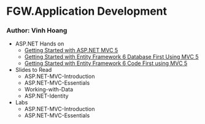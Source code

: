 # FGW.Application Development

### Author: Vinh Hoang

- ASP.NET Hands on
  - [Getting Started with ASP.NET MVC 5](https://docs.microsoft.com/en-us/aspnet/mvc/overview/getting-started/introduction/)
  - [Getting Started with Entity Framework 6 Database First Using MVC 5](https://docs.microsoft.com/en-us/aspnet/mvc/overview/getting-started/database-first-development/)
  - [Getting Started with Entity Framework 6 Code First using MVC 5](https://docs.microsoft.com/en-us/aspnet/mvc/overview/getting-started/getting-started-with-ef-using-mvc/)
- Slides to Read
  - ASP.NET-MVC-Introduction
  - ASP.NET-MVC-Essentials
  - Working-with-Data
  - ASP.NET-Identity
- Labs
  - ASP.NET-MVC-Introduction
  - ASP.NET-MVC-Essentials
  
